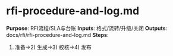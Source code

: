 # rfi-procedure-and-log.md

**Purpose**: RFI流程/SLA与台账
**Inputs**: 格式/流转/升级/关闭
**Outputs**: docs/rfi/rfi-procedure-and-log.md
**Steps**:

1. 准备→2) 生成→3) 校核→4) 发布
